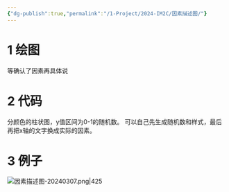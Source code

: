 ```yaml
---
{"dg-publish":true,"permalink":"/1-Project/2024-IM2C/因素描述图/"}
---
```


# 1 绘图
等确认了因素再具体说
# 2 代码
分颜色的柱状图，y值区间为0-1的随机数。
可以自己先生成随机数和样式，最后再把x轴的文字换成实际的因素。
# 3 例子
![因素描述图-20240307.png|425](/img/user/5-Attachment/Image/%E5%9B%A0%E7%B4%A0%E6%8F%8F%E8%BF%B0%E5%9B%BE-20240307.png)